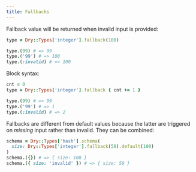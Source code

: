 ```yaml
---
title: Fallbacks
---
```


Fallback value will be returned when invalid input is provided:

```ruby
type = Dry::Types['integer'].fallback(100)

type.(99) # => 99
type.('99') # => 100
type.(:invalid) # => 100
```

Block syntax:

```ruby
cnt = 0
type = Dry::Types['integer'].fallback { cnt += 1 }

type.(99) # => 99
type.('99') # => 1
type.(:invalid) # => 2
```

Fallbacks are different from default values because the latter are triggered on _missing_ input rather than invalid. They can be combined:

```ruby
schema = Dry::Types['hash'].schema(
  size: Dry::Types['integer'].fallback(50).default(100)
)
schema.({}) # => { size: 100 }
schema.({ size: 'invalid' }) # => { size: 50 }
```
